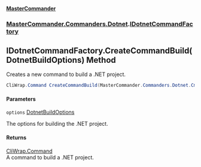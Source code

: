 #### [MasterCommander](MasterCommander.md 'MasterCommander')
### [MasterCommander.Commanders.Dotnet](MasterCommander.Commanders.Dotnet.md 'MasterCommander.Commanders.Dotnet').[IDotnetCommandFactory](IDotnetCommandFactory.md 'MasterCommander.Commanders.Dotnet.IDotnetCommandFactory')

## IDotnetCommandFactory.CreateCommandBuild(DotnetBuildOptions) Method

Creates a new command to build a .NET project.

```csharp
CliWrap.Command CreateCommandBuild(MasterCommander.Commanders.Dotnet.CmdBuild.DotnetBuildOptions options);
```
#### Parameters

<a name='MasterCommander.Commanders.Dotnet.IDotnetCommandFactory.CreateCommandBuild(MasterCommander.Commanders.Dotnet.CmdBuild.DotnetBuildOptions).options'></a>

`options` [DotnetBuildOptions](DotnetBuildOptions.md 'MasterCommander.Commanders.Dotnet.CmdBuild.DotnetBuildOptions')

The options for building the .NET project.

#### Returns
[CliWrap.Command](https://docs.microsoft.com/en-us/dotnet/api/CliWrap.Command 'CliWrap.Command')  
A command to build a .NET project.